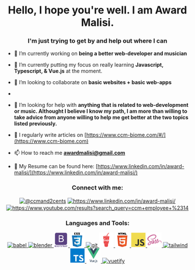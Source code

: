 <h1 align="center">Hello, I hope you're well. I am Award Malisi.</h1>
<h3 align="center">I'm just trying to get by and help out where I can</h3>

- 🔭 I’m currently working on **being a better web-developer and musician**

- 🌱 I’m currently putting my focus on really learning **Javascript, Typescript, & Vue.js** at the moment. 

- 👯 I’m looking to collaborate on **basic websites + basic web-apps**
- <style color="#000000"><img height="32" width="32" src="https://cdn.jsdelivr.net/npm/simple-icons@v6/icons/inkscape.svg" /> </style>

- 🤝 I’m looking for help with **anything that is related to web-development or music. Althought I believe I know my path, I am more than willing to take advice from anyone willing to help me get better at the two topics listed previously.**

<!-- - 👨‍💻 All of my projects are available at [Coming Soon] -->

- 📝 I regularly write articles on [https://www.ccm-biome.com/#/](https://www.ccm-biome.com)

- 📫 How to reach me **awardmalisi@gmail.com**

- 📄 My Resume can be found here: [https://www.linkedin.com/in/award-malisi/](https://www.linkedin.com/in/award-malisi/)

<h3 align="center">Connect with me:</h3>
<p align="center">
<a href="https://twitter.com/@ccmand2cents" target="blank"><img align="center" src="https://raw.githubusercontent.com/rahuldkjain/github-profile-readme-generator/master/src/images/icons/Social/twitter.svg" alt="@ccmand2cents" height="30" width="40" /></a>
<a href="https://linkedin.com/in/https://www.linkedin.com/in/award-malisi/" target="blank"><img align="center" src="https://raw.githubusercontent.com/rahuldkjain/github-profile-readme-generator/master/src/images/icons/Social/linked-in-alt.svg" alt="https://www.linkedin.com/in/award-malisi/" height="30" width="40" /></a>
<a href="https://www.youtube.com/c/https://www.youtube.com/results?search_query=ccm+employee+%2314" target="blank"><img align="center" src="https://raw.githubusercontent.com/rahuldkjain/github-profile-readme-generator/master/src/images/icons/Social/youtube.svg" alt="https://www.youtube.com/results?search_query=ccm+employee+%2314" height="30" width="40" /></a>
  
 
</p>

<h3 align="center">Languages and Tools:</h3>
<p align="center"> <a href="https://babeljs.io/" target="_blank" rel="noreferrer"> <img src="https://www.vectorlogo.zone/logos/babeljs/babeljs-icon.svg" alt="babel" width="40" height="40"/> </a> <a href="https://www.blender.org/" target="_blank" rel="noreferrer"> <img src="https://download.blender.org/branding/community/blender_community_badge_white.svg" alt="blender" width="40" height="40"/> </a> <a href="https://getbootstrap.com" target="_blank" rel="noreferrer"> <img src="https://raw.githubusercontent.com/devicons/devicon/master/icons/bootstrap/bootstrap-plain-wordmark.svg" alt="bootstrap" width="40" height="40"/> </a> <a href="https://www.w3schools.com/css/" target="_blank" rel="noreferrer"> <img src="https://raw.githubusercontent.com/devicons/devicon/master/icons/css3/css3-original-wordmark.svg" alt="css3" width="40" height="40"/> </a> <a href="https://git-scm.com/" target="_blank" rel="noreferrer"> <img src="https://www.vectorlogo.zone/logos/git-scm/git-scm-icon.svg" alt="git" width="40" height="40"/> </a> <a href="https://gulpjs.com" target="_blank" rel="noreferrer"> <img src="https://raw.githubusercontent.com/devicons/devicon/master/icons/gulp/gulp-plain.svg" alt="gulp" width="40" height="40"/> </a> <a href="https://www.w3.org/html/" target="_blank" rel="noreferrer"> <img src="https://raw.githubusercontent.com/devicons/devicon/master/icons/html5/html5-original-wordmark.svg" alt="html5" width="40" height="40"/> </a>  <a href="https://developer.mozilla.org/en-US/docs/Web/JavaScript" target="_blank" rel="noreferrer"> <img src="https://raw.githubusercontent.com/devicons/devicon/master/icons/javascript/javascript-original.svg" alt="javascript" width="40" height="40"/> </a> <a href="https://sass-lang.com" target="_blank" rel="noreferrer"> <img src="https://raw.githubusercontent.com/devicons/devicon/master/icons/sass/sass-original.svg" alt="sass" width="40" height="40"/> </a> <a href="https://tailwindcss.com/" target="_blank" rel="noreferrer"> <img src="https://www.vectorlogo.zone/logos/tailwindcss/tailwindcss-icon.svg" alt="tailwind" width="40" height="40"/> </a> <a href="https://www.typescriptlang.org/" target="_blank" rel="noreferrer"> <img src="https://raw.githubusercontent.com/devicons/devicon/master/icons/typescript/typescript-original.svg" alt="typescript" width="40" height="40"/> </a> <a href="https://vuejs.org/" target="_blank" rel="noreferrer"> <img src="https://raw.githubusercontent.com/devicons/devicon/master/icons/vuejs/vuejs-original-wordmark.svg" alt="vuejs" width="40" height="40"/> </a> <a href="https://vuetifyjs.com/en/" target="_blank" rel="noreferrer"> <img src="https://bestofjs.org/logos/vuetify.svg" alt="vuetify" width="40" height="40"/> </a
</p>
